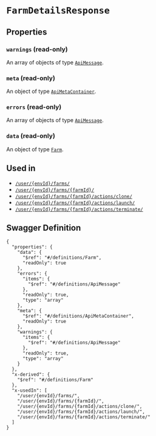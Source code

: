 # `FarmDetailsResponse` #







## Properties ##

### `warnings` (read-only) ###




An array of 
objects of type [`ApiMessage`](./../definitions/ApiMessage.mkd).


### `meta` (read-only) ###




An object of type [`ApiMetaContainer`](./../definitions/ApiMetaContainer.mkd).



### `errors` (read-only) ###




An array of 
objects of type [`ApiMessage`](./../definitions/ApiMessage.mkd).


### `data` (read-only) ###




An object of type [`Farm`](./../definitions/Farm.mkd).





## Used in ##

  + [`/user/{envId}/farms/`](./../rest/api/v1beta0/user/{envId}/farms/)
  + [`/user/{envId}/farms/{farmId}/`](./../rest/api/v1beta0/user/{envId}/farms/{farmId}/)
  + [`/user/{envId}/farms/{farmId}/actions/clone/`](./../rest/api/v1beta0/user/{envId}/farms/{farmId}/actions/clone/)
  + [`/user/{envId}/farms/{farmId}/actions/launch/`](./../rest/api/v1beta0/user/{envId}/farms/{farmId}/actions/launch/)
  + [`/user/{envId}/farms/{farmId}/actions/terminate/`](./../rest/api/v1beta0/user/{envId}/farms/{farmId}/actions/terminate/)

## Swagger Definition ##

    {
      "properties": {
        "data": {
          "$ref": "#/definitions/Farm", 
          "readOnly": true
        }, 
        "errors": {
          "items": {
            "$ref": "#/definitions/ApiMessage"
          }, 
          "readOnly": true, 
          "type": "array"
        }, 
        "meta": {
          "$ref": "#/definitions/ApiMetaContainer", 
          "readOnly": true
        }, 
        "warnings": {
          "items": {
            "$ref": "#/definitions/ApiMessage"
          }, 
          "readOnly": true, 
          "type": "array"
        }
      }, 
      "x-derived": {
        "$ref": "#/definitions/Farm"
      }, 
      "x-usedIn": [
        "/user/{envId}/farms/", 
        "/user/{envId}/farms/{farmId}/", 
        "/user/{envId}/farms/{farmId}/actions/clone/", 
        "/user/{envId}/farms/{farmId}/actions/launch/", 
        "/user/{envId}/farms/{farmId}/actions/terminate/"
      ]
    }
